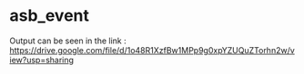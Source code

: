 # asb_event
Output can be seen in the link :  https://drive.google.com/file/d/1o48R1XzfBw1MPp9g0xpYZUQuZTorhn2w/view?usp=sharing

